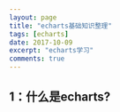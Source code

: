 ```yaml
---
layout: page
title: "echarts基础知识整理"
tags: [echarts]
date: 2017-10-09
excerpt: "echarts学习"
comments: true
---
```

## 1：什么是echarts?
